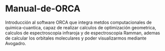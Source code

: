 # Manual-de-ORCA
Introducción al software ORCA que integra metdos computacionales de quimica-cuantica, capaz de realizar calculos de optimización geometrica, calculos de espectroscopía infraroja y de espectroscopía Ramman, ademas de calcular los orbitales moleculares y poder visualizarmos mediante Avogadro.
